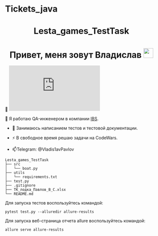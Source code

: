 # Tickets_java
<h1 align="center">Lesta_games_TestTask</a> 
<h1 align="center">Привет, меня зовут Владислав</a> 
<img src="https://github.com/blackcater/blackcater/raw/main/images/Hi.gif" height="32"/></h1>
  
:rowboat: [![Typing SVG](https://readme-typing-svg.herokuapp.com?&duration=6000&pause=1000color=%2336BCF7&width=1000&lines=В+данном+репозитории+находится+решение+для+тестового+задания+по+созданию+парсингу+файла+tickets.json)](https://git.io/typing-svg) 

:telescope: Я работаю QA-инженером в компании <a href="https://ibs.ru/" target="_blank">IBS</a>.

- :seedling: Занимаюсь написанием тестов и тестовой документации.

- :zap: В свободное время решаю задачи на CodeWars.

- :mailbox:Telegram: @Vladis1avPavlov
```
Lesta_games_TestTask
├── src
│   └── boat.py
├── utils
│   └── requirements.txt
├── test.py
├── .gitignore
├── ТК_лодка_Павлов_В_С.xlsx
└── README.md
```
Для запуска тестов воспользуйтесь командой:
```
pytest test.py --alluredir allure-results
```
Для запуска веб-страница отчета allure воспользуйтесь командой:
```
allure serve allure-results
```

